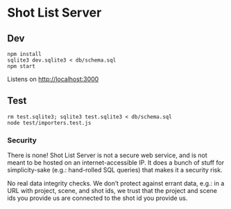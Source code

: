 # Shot List Server

## Dev

```
npm install
sqlite3 dev.sqlite3 < db/schema.sql
npm start
```

Listens on [http://localhost:3000](http://localhost:3000)

## Test

```
rm test.sqlite3; sqlite3 test.sqlite3 < db/schema.sql
node test/importers.test.js
```

### Security

There is none! Shot List Server is not a secure web service, and is not meant to be hosted on an internet-accessible IP. It does a bunch of stuff for simplicity-sake (e.g.: hand-rolled SQL queries) that makes it a security risk.

No real data integrity checks. We don’t protect against errant data, e.g.: in a URL with project, scene, and shot ids, we trust that the project and scene ids you provide us are connected to the shot id you provide us.
